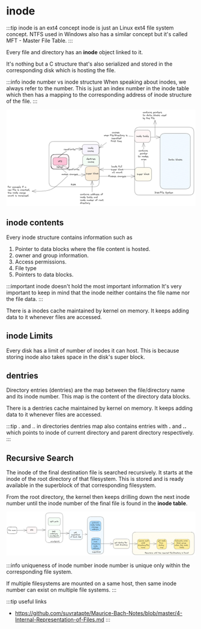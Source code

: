 # inode

:::tip inode is an ext4 concept
inode is just an Linux ext4 file system concept.
NTFS used in Windows also has a similar concept
but it's called MFT - Master File Table.
:::

Every file and directory has an **inode** object linked to it.

It's nothing but a C structure that's also serialized and stored in the corresponding disk which is hosting the file.

:::info inode number vs inode structure
When speaking about inodes, we always refer to the number.
This is just an index number in the inode table which then has a mapping to the corresponding address of inode structure of the file.
:::

![inode-data](../../static/img/files-inode.excalidraw.png)

## inode contents

Every inode structure contains information such as

1. Pointer to data blocks where the file content is hosted.
2. owner and group information.
3. Access permissions.
4. File type
5. Pointers to data blocks.

:::important inode doesn't hold the most important information
It's very important to keep in mind that the inode neither contains the file name nor
the file data.
:::

There is a inodes cache maintained by kernel on memory.
It keeps adding data to it whenever files are accessed.

## inode Limits

Every disk has a limit of number of inodes it can host.
This is because storing inode also takes space in the disk's super block.

## dentries

Directory entries (dentries) are the map between the file/directory name and its inode number.
This map is the content of the directory data blocks.

There is a dentries cache maintained by kernel on memory.
It keeps adding data to it whenever files are accessed.

:::tip . and .. in directories
dentries map also contains entries with **.** and **..** which points to inode of current directory and parent directory respectively.
:::

## Recursive Search

The inode of the final destination file is searched recursively.
It starts at the inode of the root directory of that filesystem.
This is stored and is ready available in the superblock of that corresponding filesystem.

From the root directory, the kernel then keeps drilling down the next inode number until the
inode number of the final file is found in the **inode table**.

![file-search](../../static/img/file-finding-process.excalidraw.png)

:::info uniqueness of inode number
inode number is unique only within the corresponding file system.

If multiple filesystems are mounted on a same host, then same inode number can exist on multiple file systems.
:::

:::tip useful links

- https://github.com/suvratapte/Maurice-Bach-Notes/blob/master/4-Internal-Representation-of-Files.md
  :::
